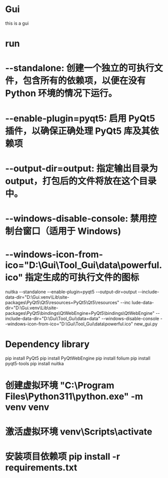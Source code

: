# Gui
this is a gui
# run
# --standalone: 创建一个独立的可执行文件，包含所有的依赖项，以便在没有 Python 环境的情况下运行。
# --enable-plugin=pyqt5: 启用 PyQt5 插件，以确保正确处理 PyQt5 库及其依赖项
# --output-dir=output: 指定输出目录为 output，打包后的文件将放在这个目录中。
# --windows-disable-console: 禁用控制台窗口（适用于 Windows)
# --windows-icon-from-ico="D:\Gui\Tool_Gui\data\powerful.ico" 指定生成的可执行文件的图标



nuitka --standalone --enable-plugin=pyqt5 --output-dir=output  --include-data-dir="D:\Gui\.venv\Lib\site-packages\PyQt5\Qt5\resources=PyQt5\Qt5\resources"  --inc
lude-data-dir="D:\Gui\.venv\Lib\site-packages\PyQt5\bindings\QtWebEngine=PyQt5\bindings\QtWebEngine" --include-data-dir="D:\Gui\Tool_Gui\data=data" --windows-disable-console --windows-icon-from-ico="D:\Gui\Tool_Gui\data\powerful.ico" new_gui.py

# Dependency library
pip install PyQt5
pip install PyQtWebEngine
pip install folium
pip install pyqt5-tools
pip install nuitka
# 创建虚拟环境 "C:\Program Files\Python311\python.exe" -m venv venv
# 激活虚拟环境 venv\Scripts\activate
# 安装项目依赖项 pip install -r requirements.txt
